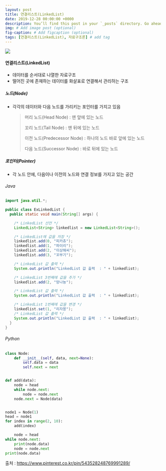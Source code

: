 ```yaml
---
layout: post
title: 연결리스트(LinkedList)
date: 2019-12-28 00:00:00 +0000
description: You’ll find this post in your `_posts` directory. Go ahead and edit it and re-build the site to see your changes. # Add post description (optional)
img: # Add image post (optional)
fig-caption: # Add figcaption (optional)
tags: [연결리스트(LinkedList), 자료구조론] # add tag
---
```


<img src='https://user-images.githubusercontent.com/37543606/71540345-7f87fc00-298c-11ea-8719-4f42c6a5f469.jpg'/>



#### 연결리스트(LinkedList)

- 데이터를 순서대로 나열한 자료구조
- 떨어진 곳에 존재하는 데이터를 화살표로 연결해서 관리하는 구조



##### 노드(Node)

- 각각의 데이터와 다음 노드를 가리키는 포인터를 가지고 있음

  >  머리 노드(Head Node) : 맨 앞에 있는 노드
  >
  >  꼬리 노드(Tail Node) : 맨 뒤에 있는 노드
  >
  >  이전 노드(Predecessor Node) : 하나의 노드 바로 앞에 있는 노드
  >
  >  다음 노드(Successor Node) : 바로 뒤에 있는 노드



##### 포인터(Pointer)

- 각 노드 안에, 다음이나 이전의 노드와 연결 정보를 가지고 있는 공간



###### Java

```java
import java.util.*;

public class ExLinkedList {
  public static void main(String[] args) {

    /* LinkedList 선언 */
    LinkedList<String> linkedlist = new LinkedList<String>();

    /* LinkedList에 값을 저장 */
    linkedlist.add(0, "피카츄");
    linkedlist.add(1, "파이리");
    linkedlist.add(2, "이상해씨");
    linkedlist.add(3, "꼬부기");

    /* LinkedList 값 출력 */
    System.out.println("LinkedList 값 출력  : " + linkedlist);

    /* LinkedList 3번째에 값을 추가 */
    linkedlist.add(2, "망나뇽");

    /* LinkedList 값 출력 */
    System.out.println("LinkedList 값 출력  : " + linkedlist);

    /* LinkedList 1번째에 값을 변경 */
    linkedlist.set(1, "리자몽");
    /* LinkedList 값 출력 */
    System.out.println("LinkedList 값 출력  : " + linkedlist);
  }
}
```



###### Python

```python
class Node:
    def __init__(self, data, next=None):
        self.data = data
        self.next = next


def add(data):
    node = head
    while node.next:
        node = node.next
    node.next = Node(data)


node1 = Node(1)
head = node1
for index in range(2, 10):
    add(index)

    node = head
while node.next:
    print(node.data)
    node = node.next
print(node.data)
```

출처 : https://www.pinterest.co.kr/pin/543528248769991289/